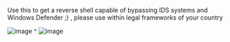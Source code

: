 Use this to get a reverse shell capable of bypassing IDS systems and Windows Defender ;) , please use within legal frameworks of your country


![image](https://github.com/zakaria-ahmd20/encrypted-powercat/assets/94662829/4b6074fa-d89f-40f8-be95-0c52a2c31421)
^
![image](https://github.com/zakaria-ahmd20/encrypted-powercat/assets/94662829/57e9823a-99d7-4c8a-afab-e55c72aff149)
